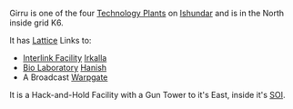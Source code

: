 Girru is one of the four [Technology Plants](../locations/Technology_Plant.md)
on [Ishundar](../locations/Ishundar.md) and is in the North inside grid K6.

It has [Lattice](../terminology/Lattice.md) Links to:

- [Interlink Facility](../terminology/Interlink.md) [Irkalla](Irkalla.md)
- [Bio Laboratory](../locations/Bio_Laboratory.md) [Hanish](Hanish.md)
- A Broadcast [Warpgate](../locations/Warpgate.md)

It is a Hack-and-Hold Facility with a Gun Tower to it's East, inside it's
[SOI](../locations/Sphere_of_Influence.md).

<!--[Category:Facilities](Category:Facilities.md)-->
